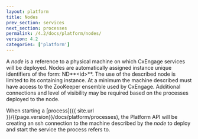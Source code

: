 ```yaml
---
layout: platform
title: Nodes
prev_section: services
next_section: processes
permalink: /4.2/docs/platform/nodes/
version: 4.2
categories: ['platform']
---
```


A *node* is a reference to a physical machine on which CxEngage services will be deployed.
Nodes are automatically assigned instance unique identifiers of the form: ND**\<id\>**.
The use of the described node is limited to its containing instance. At a minimum the machine
described must have access to the ZooKeeper ensemble used by CxEngage. Additional connections
and level of visibility may be required based on the processes deployed to the node.

When starting a [process]({{ site.url }}/{{page.version}}/docs/platform/processes), the Platform API will be
creating an ssh connection to the machine described by the *node* to deploy and start the service
the process refers to.
